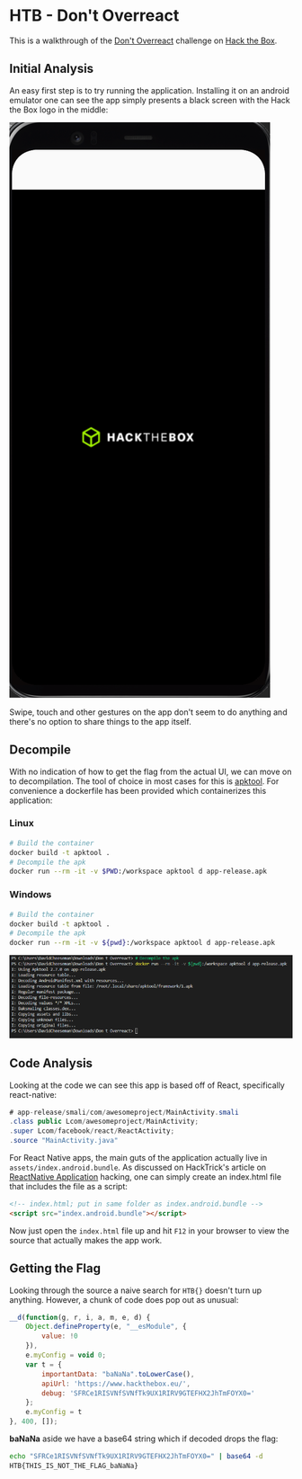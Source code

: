 # HTB - Don't Overreact

This is a walkthrough of the [Don't Overreact](https://app.hackthebox.com/challenges/dont-overreact)
challenge on [Hack the Box](https://app.hackthebox.com/).

## Initial Analysis

An easy first step is to try running the application. Installing it on an android emulator one can see the app simply
presents a black screen with the Hack the Box logo in the middle:

![screenshot](res/app-screenshot.png)

Swipe, touch and other gestures on the app don't seem to do anything and there's no option to share things to the app
itself.

## Decompile

With no indication of how to get the flag from the actual UI, we can move on to decompilation. The tool of choice in
most cases for this is [apktool](https://ibotpeaches.github.io/Apktool/). For convenience a dockerfile has been provided
which containerizes this application:

### Linux

```bash
# Build the container
docker build -t apktool . 
# Decompile the apk
docker run --rm -it -v $PWD:/workspace apktool d app-release.apk
```

### Windows

```bash
# Build the container
docker build -t apktool . 
# Decompile the apk
docker run --rm -it -v ${pwd}:/workspace apktool d app-release.apk
```

![unpack](res/apktool-unpack.png)

## Code Analysis

Looking at the code we can see this app is based off of React, specifically react-native:

```java
# app-release/smali/com/awesomeproject/MainActivity.smali
.class public Lcom/awesomeproject/MainActivity;
.super Lcom/facebook/react/ReactActivity;
.source "MainActivity.java"
```

For React Native apps, the main guts of the application actually live in `assets/index.android.bundle`. As discussed on
HackTrick's article on [ReactNative Application](https://book.hacktricks.xyz/mobile-pentesting/android-app-pentesting/react-native-application)
hacking, one can simply create an index.html file that includes the file as a script:

```html
<!-- index.html; put in same folder as index.android.bundle -->
<script src="index.android.bundle"></script>
```

Now just open the `index.html` file up and hit `F12` in your browser to view the source that actually makes the app
work.

## Getting the Flag

Looking through the source a naive search for `HTB{}` doesn't turn up anything. However, a chunk of code does pop out
as unusual:

```javascript
__d(function(g, r, i, a, m, e, d) {
    Object.defineProperty(e, "__esModule", {
        value: !0
    }),
    e.myConfig = void 0;
    var t = {
        importantData: "baNaNa".toLowerCase(),
        apiUrl: 'https://www.hackthebox.eu/',
        debug: 'SFRCe1RISVNfSVNfTk9UX1RIRV9GTEFHX2JhTmFOYX0='
    };
    e.myConfig = t
}, 400, []);
```

**baNaNa** aside we have a base64 string which if decoded drops the flag:

```bash
echo "SFRCe1RISVNfSVNfTk9UX1RIRV9GTEFHX2JhTmFOYX0=" | base64 -d
HTB{THIS_IS_NOT_THE_FLAG_baNaNa}
```
